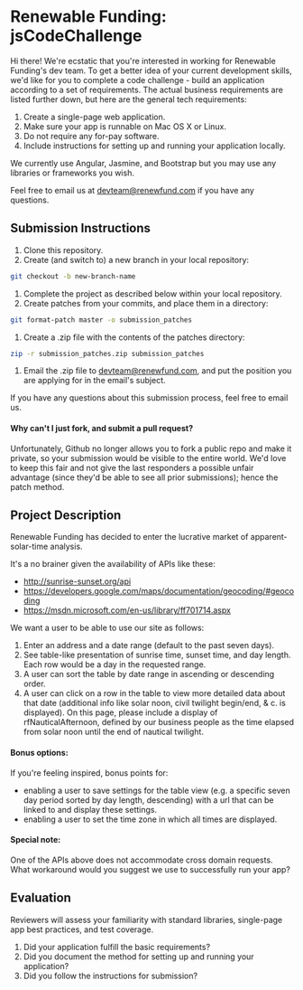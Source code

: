 Renewable Funding: jsCodeChallenge
=================================

Hi there! We're ecstatic that you're interested in working for Renewable Funding's dev team. To get a better idea of your current development skills, we'd like for you to complete a code challenge - build an application according to a set of requirements. The actual business requirements are listed further down, but here are the general tech requirements:

1. Create a single-page web application.
1. Make sure your app is runnable on Mac OS X or Linux.
1. Do not require any for-pay software.
1. Include instructions for setting up and running your application locally.

We currently use Angular, Jasmine, and Bootstrap but you may use any libraries or frameworks you wish.

Feel free to email us at [devteam@renewfund.com](devteam@renewfund.com) if you have any questions.

## Submission Instructions

1. Clone this repository.
1. Create (and switch to) a new branch in your local repository:

 ```bash
 git checkout -b new-branch-name
 ```

1. Complete the project as described below within your local repository.
1. Create patches from your commits, and place them in a directory:

 ```bash
 git format-patch master -o submission_patches
 ```

1. Create a .zip file with the contents of the patches directory:

 ```bash
 zip -r submission_patches.zip submission_patches
 ```

1. Email the .zip file to [devteam@renewfund.com](devteam@renewfund.com), and put the position you are applying for in the email's subject.

If you have any questions about this submission process, feel free to email us.

#### Why can't I just fork, and submit a pull request?

Unfortunately, Github no longer allows you to fork a public repo and make it private, so your submission would be visible to the entire world. We'd love to keep this fair and not give the last responders a possible unfair advantage (since they'd be able to see all prior submissions); hence the patch method.

## Project Description

Renewable Funding has decided to enter the lucrative market of apparent-solar-time analysis.

It's a no brainer given the availability of APIs like these:

* http://sunrise-sunset.org/api 
* https://developers.google.com/maps/documentation/geocoding/#geocoding
* https://msdn.microsoft.com/en-us/library/ff701714.aspx

We want a user to be able to use our site as follows:

1. Enter an address and a date range (default to the past seven days).  
1. See table-like presentation of sunrise time, sunset time, and day length. Each row would be a day in the requested range.
1. A user can sort the table by date range in ascending or descending order. 
1. A user can click on a row in the table to view more detailed data about that date (additional info like solar noon, civil twilight begin/end, & c. is displayed). On this page, please include a display of rfNauticalAfternoon, defined by our business people as the time elapsed from solar noon until the end of nautical twilight.

#### Bonus options:

If you're feeling inspired, bonus points for:

* enabling a user to save settings for the table view (e.g. a specific seven day period sorted by day length, descending) with a url that can be linked to and display these settings.
* enabling a user to set the time zone in which all times are displayed.
 
#### Special note:

One of the APIs above does not accommodate cross domain requests. What workaround would you suggest we use to successfully run your app?

## Evaluation

Reviewers will assess your familiarity with standard libraries, single-page app best practices, and test coverage.

1. Did your application fulfill the basic requirements?
1. Did you document the method for setting up and running your application?
1. Did you follow the instructions for submission?
